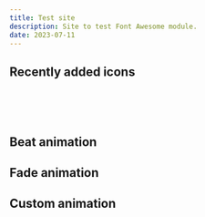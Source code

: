 ```yaml
---
title: Test site
description: Site to test Font Awesome module.
date: 2023-07-11
---
```


## Recently added icons

<i class="fa-solid fa-code-compare fa-4x"></i><br>
<i class="fa-brands fa-meta fa-4x"></i><br>
<i class="fa-regular fa-folder-closed fa-4x"></i><br>

## Beat animation

<div class="fa-3x">
  <i class="fa-solid fa-circle-plus fa-beat"></i>
  <i class="fa-solid fa-heart fa-beat"></i>
  <i class="fa-solid fa-heart fa-beat" style="--fa-animation-duration: 0.5s;" ></i>
  <i class="fa-solid fa-heart fa-beat" style="--fa-animation-duration: 2s;"></i>
  <i class="fa-solid fa-heart fa-beat" style="--fa-beat-scale: 2.0;"></i>
</div>

## Fade animation

<div class="fa-3x">
  <i class="fa-solid fa-triangle-exclamation fa-fade"></i>
  <i class="fa-solid fa-skull-crossbones fa-fade"></i>
  <i class="fa-solid fa-desktop-arrow-down fa-fade"></i>
  <i class="fa-solid fa-i-cursor fa-fade" style="--fa-animation-duration: 2s; --fa-fade-opacity: 0.6;" ></i>
</div>

## Custom animation

<div class="fa-3x">
  <i class="fa-solid fa-cog fa-spin"></i>
  <i class="fa-solid fa-cog fa-spin" style="--fa-animation-direction: reverse;" ></i>
  <i class="fa-solid fa-cog fa-spin" style="--fa-animation-duration: 15s;"></i>
  <i class="fa-solid fa-compact-disc fa-spin" style="--fa-animation-duration: 30s; --fa-animation-iteration-count: 1;"></i>
  <i class="fa-solid fa-tire fa-spin" style="--fa-animation-duration: 3s; --fa-animation-iteration-count: 5;--fa-animation-timing: ease-in-out;"></i>
</div>
